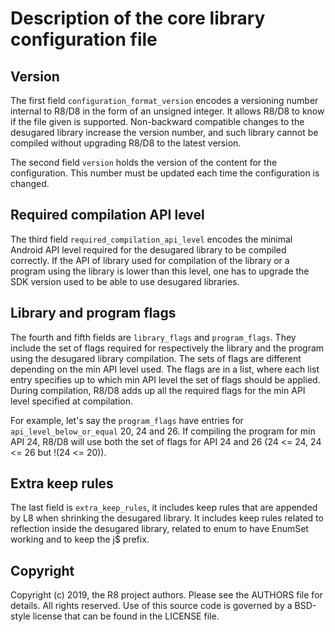 # Description of the core library configuration file

## Version

The first field `configuration_format_version` encodes a versioning number internal to R8/D8
in the form of an unsigned integer. It allows R8/D8 to know if the file given is supported.
Non-backward compatible changes to the desugared library increase the version number, and such
library cannot be compiled without upgrading R8/D8 to the latest version.

The second field `version` holds the version of the content for the configuration. This number
must be updated each time the configuration is changed.

## Required compilation API level

The third field `required_compilation_api_level` encodes the minimal Android API level required for
the desugared library to be compiled correctly. If the API of library used for compilation of the
library or a program using the library is lower than this level, one has to upgrade the SDK version
used to be able to use desugared libraries.

## Library and program flags

The fourth and fifth fields are `library_flags` and `program_flags`. They include the set of flags
required for respectively the library and the program using the desugared library compilation. The
sets of flags are different depending on the min API level used. The flags are in a list, where
each list entry specifies up to which min API level the set of flags should be applied. During
compilation, R8/D8 adds up all the required flags for the min API level specified at compilation.

For example, let's say the `program_flags` have entries for `api_level_below_or_equal` 20, 24 and 26.
If compiling the program for min API 24, R8/D8 will use both the set of flags for API 24 and 26
(24 <= 24, 24 <= 26 but !(24 <= 20)).

## Extra keep rules

The last field is `extra_keep_rules`, it includes keep rules that are appended by L8 when shrinking
the desugared library. It includes keep rules related to reflection inside the desugared library,
related to enum to have EnumSet working and to keep the j$ prefix.

## Copyright

Copyright (c) 2019, the R8 project authors. Please see the AUTHORS file
for details. All rights reserved. Use of this source code is governed by a
BSD-style license that can be found in the LICENSE file.